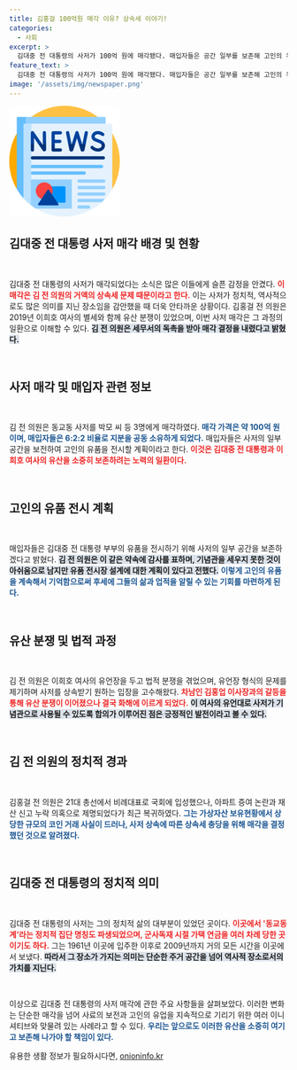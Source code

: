 ```yaml
---
title: 김홍걸 100억원 매각 이유? 상속세 이야기!
categories:
  - 사회
excerpt: >
  김대중 전 대통령의 사저가 100억 원에 매각됐다. 매입자들은 공간 일부를 보존해 고인의 유품을 전시할 계획이다. 기념관 대신 유품 전시장으로 고인의 흔적을 이어갈 예정이다.
feature_text: >
  김대중 전 대통령의 사저가 100억 원에 매각됐다. 매입자들은 공간 일부를 보존해 고인의 유품을 전시할 계획이다. 기념관 대신 유품 전시장으로 고인의 흔적을 이어갈 예정이다.
image: '/assets/img/newspaper.png'
---
```


<p><img src="/assets/img/newspaper.png" alt="kimp 속보" /></p>

<h2 data-ke-size="size26">김대중 전 대통령 사저 매각 배경 및 현황</h2>

<p data-ke-size="size16">&nbsp;</p>

<p>김대중 전 대통령의 사저가 매각되었다는 소식은 많은 이들에게 슬픈 감정을 안겼다. <b><span style="color: #ee2323;">이 매각은 김 전 의원의 거액의 상속세 문제 때문이라고 한다.</span></b> 이는 사저가 정치적, 역사적으로도 많은 의미를 지닌 장소임을 감안했을 때 더욱 안타까운 상황이다. 김홍걸 전 의원은 2019년 이희호 여사의 별세와 함께 유산 분쟁이 있었으며, 이번 사저 매각은 그 과정의 일환으로 이해할 수 있다. <b><span style="background-color: #21538527;">김 전 의원은 세무서의 독촉을 받아 매각 결정을 내렸다고 밝혔다.</span></b> </p>

<p data-ke-size="size16">&nbsp;</p>

<h2 data-ke-size="size26">사저 매각 및 매입자 관련 정보</h2>

<p data-ke-size="size16">&nbsp;</p>

<p>김 전 의원은 동교동 사저를 박모 씨 등 3명에게 매각하였다. <b><span style="color: #1a5490;">매각 가격은 약 100억 원 이며, 매입자들은 6:2:2 비율로 지분을 공동 소유하게 되었다.</span></b> 매입자들은 사저의 일부 공간을 보전하여 고인의 유품을 전시할 계획이라고 한다. <b><span style="color: #ee2323;">이것은 김대중 전 대통령과 이희호 여사의 유산을 소중히 보존하려는 노력의 일환이다.</span></b> </p>

<p data-ke-size="size16">&nbsp;</p>

<h2 data-ke-size="size26">고인의 유품 전시 계획</h2>

<p data-ke-size="size16">&nbsp;</p>

<p>매입자들은 김대중 전 대통령 부부의 유품을 전시하기 위해 사저의 일부 공간을 보존하겠다고 밝혔다. <b><span style="background-color: #21538527;">김 전 의원은 이 같은 약속에 감사를 표하며, 기념관을 세우지 못한 것이 아쉬움으로 남지만 유품 전시장 설계에 대한 계획이 있다고 전했다.</span></b> <b><span style="color: #1a5490;">이렇게 고인의 유품을 계속해서 기억함으로써 후세에 그들의 삶과 업적을 알릴 수 있는 기회를 마련하게 된다.</span></b></p>

<p data-ke-size="size16">&nbsp;</p>

<h2 data-ke-size="size26">유산 분쟁 및 법적 과정</h2>

<p data-ke-size="size16">&nbsp;</p>

<p>김 전 의원은 이희호 여사의 유언장을 두고 법적 분쟁을 겪었으며, 유언장 형식의 문제를 제기하며 사저를 상속받기 원하는 입장을 고수해왔다. <b><span style="color: #ee2323;">차남인 김홍업 이사장과의 갈등을 통해 유산 분쟁이 이어졌으나 결국 화해에 이르게 되었다.</span></b> <b><span style="background-color: #21538527;">이 여사의 유언대로 사저가 기념관으로 사용될 수 있도록 합의가 이루어진 점은 긍정적인 발전이라고 볼 수 있다.</span></b> </p>

<p data-ke-size="size16">&nbsp;</p>

<h2 data-ke-size="size26">김 전 의원의 정치적 경과</h2>

<p data-ke-size="size16">&nbsp;</p>

<p>김홍걸 전 의원은 21대 총선에서 비례대표로 국회에 입성했으나, 아파트 증여 논란과 재산 신고 누락 의혹으로 제명되었다가 최근 복귀하였다. <b><span style="color: #1a5490;">그는 가상자산 보유현황에서 상당한 규모의 코인 거래 사실이 드러나, 사저 상속에 따른 상속세 충당을 위해 매각을 결정했던 것으로 알려졌다.</span></b> </p>

<p data-ke-size="size16">&nbsp;</p>

<h2 data-ke-size="size26">김대중 전 대통령의 정치적 의미</h2>

<p data-ke-size="size16">&nbsp;</p>

<p>김대중 전 대통령의 사저는 그의 정치적 삶의 대부분이 있었던 곳이다. <b><span style="color: #ee2323;">이곳에서 '동교동계'라는 정치적 집단 명칭도 파생되었으며, 군사독재 시절 가택 연금을 여러 차례 당한 곳이기도 하다.</span></b> 그는 1961년 이곳에 입주한 이후로 2009년까지 거의 모든 시간을 이곳에서 보냈다. <b><span style="background-color: #21538527;">따라서 그 장소가 가지는 의미는 단순한 주거 공간을 넘어 역사적 장소로서의 가치를 지닌다.</span></b></p>

<p data-ke-size="size16">&nbsp;</p>

<p>이상으로 김대중 전 대통령의 사저 매각에 관한 주요 사항들을 살펴보았다. 이러한 변화는 단순한 매각을 넘어 사료의 보전과 고인의 유업을 지속적으로 기리기 위한 여러 이니셔티브와 맞물려 있는 사례라고 할 수 있다. <b><span style="color: #1a5490;">우리는 앞으로도 이러한 유산을 소중히 여기고 보존해 나가야 할 책임이 있다.</span></b></p>
유용한 생활 정보가 필요하시다면, <a href="https://onioninfo.kr" rel="dofollow">onioninfo.kr</a>


